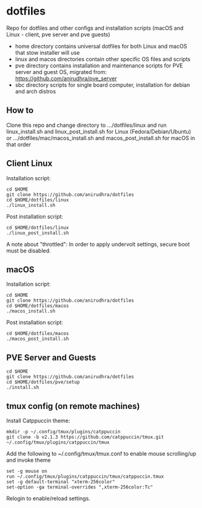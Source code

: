 # dotfiles
Repo for dotfiles and other configs and installation scripts (macOS and Linux - client, pve server and pve guests)

* home directory contains universal dotfiles for both Linux and macOS that stow installer will use
* linux and macos directories contain other specific OS files and scripts
* pve directory contains installation and maintenance scripts for PVE server and guest OS, migrated from: https://github.com/anirudhra/pve_server
* sbc directory scripts for single board computer, installation for debian and arch distros

## How to
Clone this repo and change directory to .../dotfiles/linux and run linux_install.sh and linux_post_install.sh for Linux (Fedora/Debian/Ubuntu) or .../dotfiles/mac/macos_install.sh and macos_post_install.sh for macOS in that order

## Client Linux

Installation script:

```
cd $HOME
git clone https://github.com/anirudhra/dotfiles
cd $HOME/dotfiles/linux
./linux_install.sh
```

Post installation script:

```
cd $HOME/dotfiles/linux
./linux_post_install.sh
```

A note about "throttled": In order to apply undervolt settings, secure boot must be disabled.

## macOS

Installation script:

```
cd $HOME
git clone https://github.com/anirudhra/dotfiles
cd $HOME/dotfiles/macos
./macos_install.sh
```

Post installation script:

```
cd $HOME/dotfiles/macos
./macos_post_install.sh
```

## PVE Server and Guests

```
cd $HOME
git clone https://github.com/anirudhra/dotfiles
cd $HOME/dotfiles/pve/setup
./install.sh
```


## tmux config (on remote machines)

Install Catppuccin theme:
```
mkdir -p ~/.config/tmux/plugins/catppuccin
git clone -b v2.1.3 https://github.com/catppuccin/tmux.git ~/.config/tmux/plugins/catppuccin/tmux
```

Add the following to ~/.config/tmux/tmux.conf to enable mouse scrolling/up and invoke theme
```
set -g mouse on
run ~/.config/tmux/plugins/catppuccin/tmux/catppuccin.tmux
set -g default-terminal "xterm-256color"
set-option -ga terminal-overrides ",xterm-256color:Tc"
```

Relogin to enable/reload settings.
